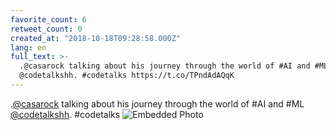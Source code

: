 ```yaml
---
favorite_count: 6
retweet_count: 0
created_at: "2018-10-18T09:28:58.000Z"
lang: en
full_text: >-
  .@casarock talking about his journey through the world of #AI and #ML
  @codetalkshh. #codetalks https://t.co/TPndAdAQqK
---
```


.[@casarock](https://twitter.com/casarock) talking about his journey through the
world of #AI and #ML [@codetalkshh](https://twitter.com/codetalkshh). #codetalks
![Embedded Photo](https://twitter-media-coderbyheart.s3.eu-north-1.amazonaws.com/1052854038558068736-Dpx9KaZXUAAz1uX.jpg)
